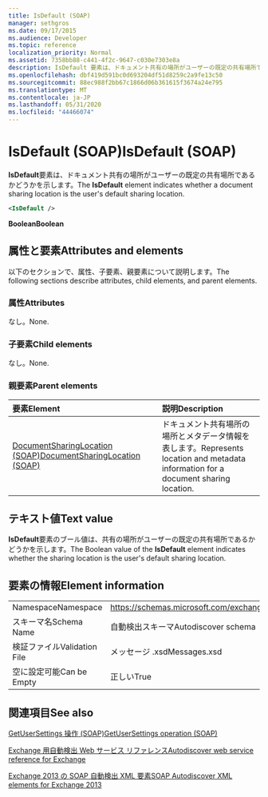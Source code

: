 ```yaml
---
title: IsDefault (SOAP)
manager: sethgros
ms.date: 09/17/2015
ms.audience: Developer
ms.topic: reference
localization_priority: Normal
ms.assetid: 7358bb88-c441-4f2c-9647-c030e7303e8a
description: IsDefault 要素は、ドキュメント共有の場所がユーザーの既定の共有場所であるかどうかを示します。
ms.openlocfilehash: dbf419d591bc0d693204df51d8259c2a9fe13c50
ms.sourcegitcommit: 88ec988f2bb67c1866d06b361615f3674a24e795
ms.translationtype: MT
ms.contentlocale: ja-JP
ms.lasthandoff: 05/31/2020
ms.locfileid: "44466074"
---
```

# <a name="isdefault-soap"></a><span data-ttu-id="6b8c9-103">IsDefault (SOAP)</span><span class="sxs-lookup"><span data-stu-id="6b8c9-103">IsDefault (SOAP)</span></span>

<span data-ttu-id="6b8c9-104">**IsDefault**要素は、ドキュメント共有の場所がユーザーの既定の共有場所であるかどうかを示します。</span><span class="sxs-lookup"><span data-stu-id="6b8c9-104">The **IsDefault** element indicates whether a document sharing location is the user's default sharing location.</span></span> 
  
```XML
<IsDefault /> 
```

 <span data-ttu-id="6b8c9-105">**Boolean**</span><span class="sxs-lookup"><span data-stu-id="6b8c9-105">**Boolean**</span></span>
## <a name="attributes-and-elements"></a><span data-ttu-id="6b8c9-106">属性と要素</span><span class="sxs-lookup"><span data-stu-id="6b8c9-106">Attributes and elements</span></span>

<span data-ttu-id="6b8c9-107">以下のセクションで、属性、子要素、親要素について説明します。</span><span class="sxs-lookup"><span data-stu-id="6b8c9-107">The following sections describe attributes, child elements, and parent elements.</span></span>
  
### <a name="attributes"></a><span data-ttu-id="6b8c9-108">属性</span><span class="sxs-lookup"><span data-stu-id="6b8c9-108">Attributes</span></span>

<span data-ttu-id="6b8c9-109">なし。</span><span class="sxs-lookup"><span data-stu-id="6b8c9-109">None.</span></span>
  
### <a name="child-elements"></a><span data-ttu-id="6b8c9-110">子要素</span><span class="sxs-lookup"><span data-stu-id="6b8c9-110">Child elements</span></span>

<span data-ttu-id="6b8c9-111">なし。</span><span class="sxs-lookup"><span data-stu-id="6b8c9-111">None.</span></span>
  
### <a name="parent-elements"></a><span data-ttu-id="6b8c9-112">親要素</span><span class="sxs-lookup"><span data-stu-id="6b8c9-112">Parent elements</span></span>

|<span data-ttu-id="6b8c9-113">**要素**</span><span class="sxs-lookup"><span data-stu-id="6b8c9-113">**Element**</span></span>|<span data-ttu-id="6b8c9-114">**説明**</span><span class="sxs-lookup"><span data-stu-id="6b8c9-114">**Description**</span></span>|
|:-----|:-----|
|[<span data-ttu-id="6b8c9-115">DocumentSharingLocation (SOAP)</span><span class="sxs-lookup"><span data-stu-id="6b8c9-115">DocumentSharingLocation (SOAP)</span></span>](documentsharinglocation-soap.md) <br/> |<span data-ttu-id="6b8c9-116">ドキュメント共有場所の場所とメタデータ情報を表します。</span><span class="sxs-lookup"><span data-stu-id="6b8c9-116">Represents location and metadata information for a document sharing location.</span></span>  <br/> |
   
## <a name="text-value"></a><span data-ttu-id="6b8c9-117">テキスト値</span><span class="sxs-lookup"><span data-stu-id="6b8c9-117">Text value</span></span>

<span data-ttu-id="6b8c9-118">**IsDefault**要素のブール値は、共有の場所がユーザーの既定の共有場所であるかどうかを示します。</span><span class="sxs-lookup"><span data-stu-id="6b8c9-118">The Boolean value of the **IsDefault** element indicates whether the sharing location is the user's default sharing location.</span></span> 
  
## <a name="element-information"></a><span data-ttu-id="6b8c9-119">要素の情報</span><span class="sxs-lookup"><span data-stu-id="6b8c9-119">Element information</span></span>

|||
|:-----|:-----|
|<span data-ttu-id="6b8c9-120">Namespace</span><span class="sxs-lookup"><span data-stu-id="6b8c9-120">Namespace</span></span>  <br/> |https://schemas.microsoft.com/exchange/2010/Autodiscover  <br/> |
|<span data-ttu-id="6b8c9-121">スキーマ名</span><span class="sxs-lookup"><span data-stu-id="6b8c9-121">Schema Name</span></span>  <br/> |<span data-ttu-id="6b8c9-122">自動検出スキーマ</span><span class="sxs-lookup"><span data-stu-id="6b8c9-122">Autodiscover schema</span></span>  <br/> |
|<span data-ttu-id="6b8c9-123">検証ファイル</span><span class="sxs-lookup"><span data-stu-id="6b8c9-123">Validation File</span></span>  <br/> |<span data-ttu-id="6b8c9-124">メッセージ .xsd</span><span class="sxs-lookup"><span data-stu-id="6b8c9-124">Messages.xsd</span></span>  <br/> |
|<span data-ttu-id="6b8c9-125">空に設定可能</span><span class="sxs-lookup"><span data-stu-id="6b8c9-125">Can be Empty</span></span>  <br/> |<span data-ttu-id="6b8c9-126">正しい</span><span class="sxs-lookup"><span data-stu-id="6b8c9-126">True</span></span>  <br/> |
   
## <a name="see-also"></a><span data-ttu-id="6b8c9-127">関連項目</span><span class="sxs-lookup"><span data-stu-id="6b8c9-127">See also</span></span>



[<span data-ttu-id="6b8c9-128">GetUserSettings 操作 (SOAP)</span><span class="sxs-lookup"><span data-stu-id="6b8c9-128">GetUserSettings operation (SOAP)</span></span>](getusersettings-operation-soap.md)


[<span data-ttu-id="6b8c9-129">Exchange 用自動検出 Web サービス リファレンス</span><span class="sxs-lookup"><span data-stu-id="6b8c9-129">Autodiscover web service reference for Exchange</span></span>](autodiscover-web-service-reference-for-exchange.md)
  
[<span data-ttu-id="6b8c9-130">Exchange 2013 の SOAP 自動検出 XML 要素</span><span class="sxs-lookup"><span data-stu-id="6b8c9-130">SOAP Autodiscover XML elements for Exchange 2013</span></span>](soap-autodiscover-xml-elements-for-exchange-2013.md)


